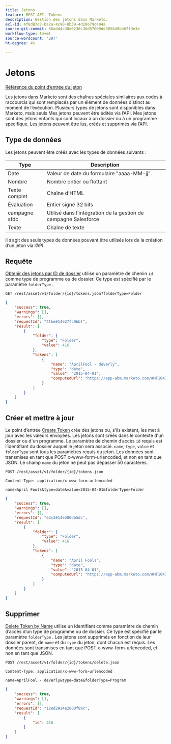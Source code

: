 ```yaml
---
title: Jetons
feature: REST API, Tokens
description: Gestion des jetons dans Marketo.
exl-id: 4f8d87d7-ba2a-4c90-8b39-4d20679d404a
source-git-commit: 66add4c38d0230c36d57009de985649bb67fde3e
workflow-type: tm+mt
source-wordcount: '297'
ht-degree: 4%

---
```


# Jetons

[Référence du point d’entrée du jeton](https://developer.adobe.com/marketo-apis/api/asset/#tag/Tokens)

Les jetons dans Marketo sont des chaînes spéciales similaires aux codes à raccourcis qui sont remplacés par un élément de données distinct au moment de l’exécution. Plusieurs types de jetons sont disponibles dans Marketo, mais seuls Mes jetons peuvent être édités via l’API. Mes jetons sont des jetons enfants qui sont locaux à un dossier ou à un programme spécifique. Les jetons peuvent être lus, créés et supprimés via l’API.

## Type de données

Les jetons peuvent être créés avec les types de données suivants :

| Type | Description |
|---------------|----------------------------------------------------|
| Date | Valeur de date du formulaire &quot;aaaa-MM-jj&quot;. |
| Nombre | Nombre entier ou flottant |
| Texte complet | Chaîne d’HTML |
| Évaluation | Entier signé 32 bits |
| campagne sfdc | Utilisé dans l’intégration de la gestion de campagne Salesforce |
| Texte | Chaîne de texte |


Il s’agit des seuls types de données pouvant être utilisés lors de la création d’un jeton via l’API.

## Requête

[Obtenir des jetons par ID de dossier](https://developer.adobe.com/marketo-apis/api/asset/#tag/Tokens/operation/getTokensByFolderIdUsingGET) utilise un paramètre de chemin `id` comme type de programme ou de dossier. Ce type est spécifié par le paramètre `folderType` .

```curl
GET /rest/asset/v1/folder/{id}/tokens.json?folderType=Folder
```

```json
{
    "success": true,
    "warnings": [],
    "errors": [],
    "requestId": "4fbe#14e27fc9bbf",
    "result": [
        {
            "folder": {
                "type": "Folder",
                "value": 416
            },
            "tokens": [
                {
                    "name": "AprilFool - deverly",
                    "type": "date",
                    "value": "2015-04-01",
                    "computedUrl": "https://app-abm.marketo.com/#MF1047C3"
                }
            ]
        }
    ]
}
```

## Créer et mettre à jour

Le point d’entrée [Create Token](https://developer.adobe.com/marketo-apis/api/asset/#tag/Tokens/operation/addTokenTOFolderUsingPOST) crée des jetons ou, s’ils existent, les met à jour avec les valeurs envoyées. Les jetons sont créés dans le contexte d&#39;un dossier ou d&#39;un programme. Le paramètre de chemin d’accès `id` requis est l’identifiant du dossier auquel le jeton sera associé. `name`, `type`, `value` et `folderType` sont tous les paramètres requis du jeton. Les données sont transmises en tant que POST x-www-form-urlencoded, et non en tant que JSON. Le champ `name` du jeton ne peut pas dépasser 50 caractères.

```
POST /rest/asset/v1/folder/{id}/tokens.json
```

```
Content-Type: application/x-www-form-urlencoded
```

```
name=April Fools&type=date&value=2015-04-01&folderType=Folder
```

```json
{
    "success": true,
    "warnings": [],
    "errors": [],
    "requestId": "e3c2#14e280db5dc",
    "result": [
        {
            "folder": {
                "type": "Folder",
                "value": 416
            },
            "tokens": [
                {
                    "name": "April Fools",
                    "type": "date",
                    "value": "2015-04-01",
                    "computedUrl": "https://app-abm.marketo.com/#MF1047C3"
                }
            ]
        }
    ]
}
```

## Supprimer

[Delete Token by Name](https://developer.adobe.com/marketo-apis/api/asset/#tag/Tokens/operation/deleteTokenByNameUsingPOST) utilise un identifiant comme paramètre de chemin d’accès d’un type de programme ou de dossier. Ce type est spécifié par le paramètre `folderType` . Les jetons sont supprimés en fonction de leur dossier parent, de `name` et du `type` du jeton, dont chacun est requis. Les données sont transmises en tant que POST x-www-form-urlencoded, et non en tant que JSON.

```
POST /rest/asset/v1/folder/{id}/tokens/delete.json
```

```
Content-Type: application/x-www-form-urlencoded
```

```
name=AprilFool - deverly&type=date&folderType=Program
```

```json
{
    "success": true,
    "warnings": [],
    "errors": [],
    "requestId": "12ed2#14e2800f89c",
    "result": [
        {
            "id": 416
        }
    ]
}
```

